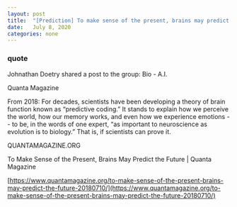 ```yaml
---
layout: post
title:  "[Prediction] To make sense of the present, brains may predict the future"
date:   July 8, 2020
categories: none
---
```


### quote 

Johnathan Doetry shared a post to the group: Bio - A.I.


Quanta Magazine 

From 2018: For decades, scientists have been developing a theory of brain function known as “predictive coding.” It stands to explain how we perceive the world, how our memory works, and even how we experience emotions -- to be, in the words of one expert, “as important to neuroscience as evolution is to biology.” That is, if scientists can prove it.






QUANTAMAGAZINE.ORG

To Make Sense of the Present, Brains May Predict the Future | Quanta Magazine



[https://www.quantamagazine.org/to-make-sense-of-the-present-brains-may-predict-the-future-20180710/](https://www.quantamagazine.org/to-make-sense-of-the-present-brains-may-predict-the-future-20180710/)



 

